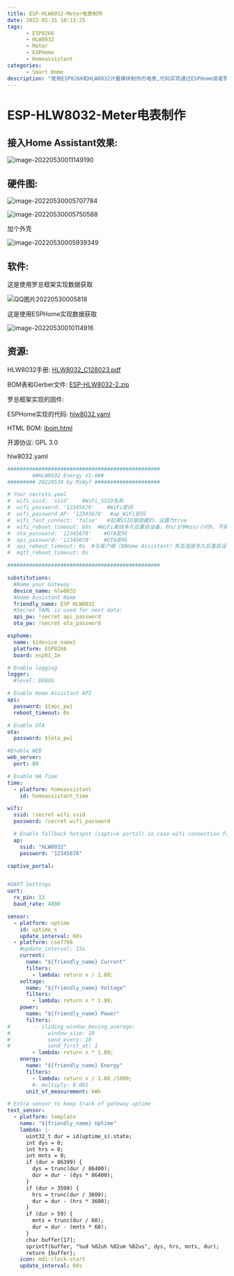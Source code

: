 ```yaml
---
title: ESP-HLW8032-Meter电表制作
date: 2022-05-31 10:13:25
tags:
      - ESP8266
      - HLW8032
      - Meter
      - ESPHome
      - Homeassistant
categories:
      - Smart Home
description: "使用ESP8266和HLW8032计量模块制作的电表,代码实现通过ESPHome或者罗总框架,然后接入Home Assistant来展示数据,可以检测电压、电流、功率、用电量、功率因数、频率、CO2排量等"
---
```


# ESP-HLW8032-Meter电表制作

## 接入Home Assistant效果:

![image-20220530011149190](esp-hlw8032-meter/image-20220530011149190.png)



## 硬件图:

![image-20220530005707784](esp-hlw8032-meter/image-20220530005707784.png)

![image-20220530005750588](esp-hlw8032-meter/image-20220530005750588.png)

加个外壳

![image-20220530005939349](esp-hlw8032-meter/image-20220530005939349.png)

## 软件:

这是使用罗总框架实现数据获取

![QQ图片20220530005818](esp-hlw8032-meter/image-20220530010114917.png)

这是使用ESPHome实现数据获取

![image-20220530010114916](esp-hlw8032-meter/image-20220530010114916.png)



## 资源:

HLW8032手册: [HLW8032_C128023.pdf](HLW8032_C128023.pdf)

BOM表和Gerber文件:  [ESP-HLW8032-2.zip](ESP-HLW8032-2.zip)

罗总框架实现的固件:  

ESPHome实现的代码:  [hlw8032.yaml](hlw8032.yaml)

HTML BOM: [ibom.html](ibom.html)

开源协议: GPL 3.0

hlw8032.yaml

```yaml
#################################################
        ##HLW8032 Energy V1.0##
######### 20220530 by MiWyf #####################

# Your secrets.yaml
#  wifi_ssid: 'ssid'    #WiFi_SSID名称
#  wifi_password: '12345678'    #WiFi密码
#  wifi_password_AP: '12345678'  #ap_WiFi密码
#  wifi_fast_connect: 'false'   #如果SSID是隐藏的，设置为true
#  wifi_reboot_timeout: 60s  #WiFi离线多久后重启设备，秒s/分钟min/小时h，不需要此功能设置为0s
#  ota_password: '12345678'    #OTA密码
#  api_password: '12345678'    #OTA密码
#  api_reboot_timeout: 0s  #与客户端（如Home Assistant）失去连接多久后重启设备，秒s/分钟min/小时h，不需要此功能设置为0s
#  mqtt_reboot_timeout: 0s

#################################################

substitutions:
  #Name your Gateway
  device_name: hlw8032
  #Home Assistant Name
  friendly_name: ESP HLW8032
  #Secret YAML is used for next data:
  api_pw: !secret api_password
  ota_pw: !secret ota_password

esphome:
  name: ${device_name}
  platform: ESP8266
  board: esp01_1m

# Enable logging
logger:
  #level: DEBUG

# Enable Home Assistant API
api:
  password: ${api_pw}
  reboot_timeout: 0s

# Enable OTA
ota:
  password: ${ota_pw}

#Enable WEB
web_server:
  port: 80

# Enable HA Time
time:
  - platform: homeassistant
    id: homeassistant_time

wifi:
  ssid: !secret wifi_ssid
  password: !secret wifi_password

  # Enable fallback hotspot (captive portal) in case wifi connection fails
  ap:
    ssid: "HLW8032"
    password: "12345678"

captive_portal:


#UART Settings
uart:
  rx_pin: 13
  baud_rate: 4800

sensor:
  - platform: uptime
    id: uptime_s
    update_interval: 60s
  - platform: cse7766
    #update_interval: 15s
    current:
      name: "${friendly_name} Current"
      filters:
        - lambda: return x / 1.88;
    voltage:
      name: "${friendly_name} Voltage"
      filters:
        - lambda: return x * 1.88;
    power:
      name: "${friendly_name} Power"
      filters:
#        - sliding_window_moving_average:
#            window_size: 10
#            send_every: 10
#            send_first_at: 1
        - lambda: return x * 1.88;
    energy:
      name: "${friendly_name} Energy"
      filters:
        - lambda: return x / 1.88 /1000;
        #- multiply: 0.001
      unit_of_measurement: kWh

# Extra sensor to keep track of gateway uptime
text_sensor:
  - platform: template
    name: "${friendly_name} Uptime"
    lambda: |-
      uint32_t dur = id(uptime_s).state;
      int dys = 0;
      int hrs = 0;
      int mnts = 0;
      if (dur > 86399) {
        dys = trunc(dur / 86400);
        dur = dur - (dys * 86400);
      }
      if (dur > 3599) {
        hrs = trunc(dur / 3600);
        dur = dur - (hrs * 3600);
      }
      if (dur > 59) {
        mnts = trunc(dur / 60);
        dur = dur - (mnts * 60);
      }
      char buffer[17];
      sprintf(buffer, "%ud %02uh %02um %02us", dys, hrs, mnts, dur);
      return {buffer};
    icon: mdi:clock-start
    update_interval: 60s
```






